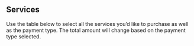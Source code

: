 ## Services

Use the table below to select all the services you’d like to purchase as well as the payment type. The total amount will change based on the payment type selected.
